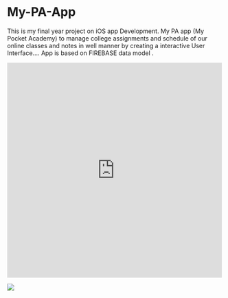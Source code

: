 # My-PA-App
This is my final year project on iOS app Development. My PA app (My Pocket Academy) to manage college assignments and schedule of our online classes and notes in well manner by creating a interactive User Interface.... App is based on FIREBASE data model .

<div style="width:500px;max-width:100%;">
  <div style="height:0;padding-bottom:100%;position:relative;" >
    <iframe width="500" height="500" style="position:absolute;top:0;left:0;width:100%;height:100%;" frameBorder="0" src="https://imgflip.com/embed/5h2kbx"></iframe>
  </div>
  <p>
    <a href="https://imgflip.com/gif/5h2kbx"><img src="https://imgflip.com/gif/5h2kbx"></a>
  </p>

</div>
